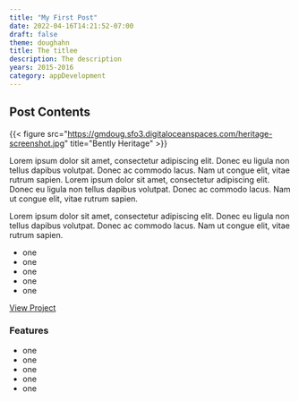 ```yaml
---
title: "My First Post"
date: 2022-04-16T14:21:52-07:00
draft: false
theme: doughahn
title: The titlee
description: The description
years: 2015-2016
category: appDevelopment
---
```


<article class="projectDescription">

## Post Contents

{{< figure src="https://gmdoug.sfo3.digitaloceanspaces.com/heritage-screenshot.jpg" title="Bently Heritage" >}}

Lorem ipsum dolor sit amet, consectetur adipiscing elit. Donec eu ligula non tellus dapibus volutpat. Donec ac commodo lacus. Nam ut congue elit, vitae rutrum sapien. Lorem ipsum dolor sit amet, consectetur adipiscing elit. Donec eu ligula non tellus dapibus volutpat. Donec ac commodo lacus. Nam ut congue elit, vitae rutrum sapien. 

Lorem ipsum dolor sit amet, consectetur adipiscing elit. Donec eu ligula non tellus dapibus volutpat. Donec ac commodo lacus. Nam ut congue elit, vitae rutrum sapien. 

- one
- one
- one
- one
- one

[View Project](#)

</article>

<article class="projectFeatures">

### Features

- one
- one
- one
- one
- one

</article>


